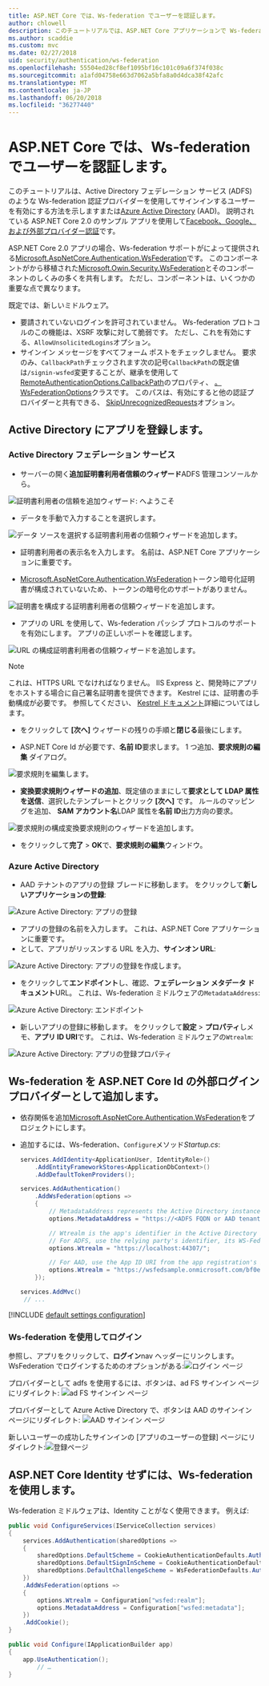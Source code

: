 ```yaml
---
title: ASP.NET Core では、Ws-federation でユーザーを認証します。
author: chlowell
description: このチュートリアルでは、ASP.NET Core アプリケーションで Ws-federation を使用する方法を示します。
ms.author: scaddie
ms.custom: mvc
ms.date: 02/27/2018
uid: security/authentication/ws-federation
ms.openlocfilehash: 55504ed28cf8ef1095bf16c101c09a6f374f038c
ms.sourcegitcommit: a1afd04758e663d7062a5bfa8a0d4dca38f42afc
ms.translationtype: MT
ms.contentlocale: ja-JP
ms.lasthandoff: 06/20/2018
ms.locfileid: "36277440"
---
```

# <a name="authenticate-users-with-ws-federation-in-aspnet-core"></a>ASP.NET Core では、Ws-federation でユーザーを認証します。

このチュートリアルは、Active Directory フェデレーション サービス (ADFS) のような Ws-federation 認証プロバイダーを使用してサインインするユーザーを有効にする方法を示しますまたは[Azure Active Directory](/azure/active-directory/) (AAD)。 説明されている ASP.NET Core 2.0 のサンプル アプリを使用して[Facebook、Google、および外部プロバイダー認証](xref:security/authentication/social/index)です。

ASP.NET Core 2.0 アプリの場合、Ws-federation サポートがによって提供される[Microsoft.AspNetCore.Authentication.WsFederation](https://www.nuget.org/packages/Microsoft.AspNetCore.Authentication.WsFederation)です。 このコンポーネントがから移植された[Microsoft.Owin.Security.WsFederation](https://www.nuget.org/packages/Microsoft.Owin.Security.WsFederation)とそのコンポーネントのしくみの多くを共有します。 ただし、コンポーネントは、いくつかの重要な点で異なります。

既定では、新しいミドルウェア。

* 要請されていないログインを許可されていません。 Ws-federation プロトコルのこの機能は、XSRF 攻撃に対して脆弱です。 ただし、これを有効にする、`AllowUnsolicitedLogins`オプション。
* サインイン メッセージをすべてフォーム ポストをチェックしません。 要求のみ、`CallbackPath`チェックされます次の記号`CallbackPath`の既定値は`/signin-wsfed`変更することが、継承を使用して[RemoteAuthenticationOptions.CallbackPath](/dotnet/api/microsoft.aspnetcore.authentication.remoteauthenticationoptions.callbackpath)のプロパティ、 [ 。WsFederationOptions](/dotnet/api/microsoft.aspnetcore.authentication.wsfederation.wsfederationoptions)クラスです。 このパスは、有効にすると他の認証プロバイダーと共有できる、 [SkipUnrecognizedRequests](/dotnet/api/microsoft.aspnetcore.authentication.wsfederation.wsfederationoptions.skipunrecognizedrequests)オプション。

## <a name="register-the-app-with-active-directory"></a>Active Directory にアプリを登録します。

### <a name="active-directory-federation-services"></a>Active Directory フェデレーション サービス

* サーバーの開く**追加証明書利用者信頼のウィザード**ADFS 管理コンソールから。

![証明書利用者の信頼を追加ウィザード: へようこそ](ws-federation/_static/AdfsAddTrust.png)

* データを手動で入力することを選択します。

![データ ソースを選択する証明書利用者の信頼ウィザードを追加します。](ws-federation/_static/AdfsSelectDataSource.png)

* 証明書利用者の表示名を入力します。 名前は、ASP.NET Core アプリケーションに重要です。

* [Microsoft.AspNetCore.Authentication.WsFederation](https://www.nuget.org/packages/Microsoft.AspNetCore.Authentication.WsFederation)トークン暗号化証明書が構成されていないため、トークンの暗号化のサポートがありません。

![証明書を構成する証明書利用者の信頼ウィザードを追加します。](ws-federation/_static/AdfsConfigureCert.png)

* アプリの URL を使用して、Ws-federation パッシブ プロトコルのサポートを有効にします。 アプリの正しいポートを確認します。

![URL の構成証明書利用者の信頼ウィザードを追加します。](ws-federation/_static/AdfsConfigureUrl.png)

> [!NOTE]
> これは、HTTPS URL でなければなりません。 IIS Express と、開発時にアプリをホストする場合に自己署名証明書を提供できます。 Kestrel には、証明書の手動構成が必要です。 参照してください、 [Kestrel ドキュメント](xref:fundamentals/servers/kestrel)詳細についてはします。

* をクリックして **[次へ]** ウィザードの残りの手順と**閉じる**最後にします。

* ASP.NET Core Id が必要です、**名前 ID**要求します。 1 つ追加、**要求規則の編集** ダイアログ。

![要求規則を編集します。](ws-federation/_static/EditClaimRules.png)

* **変換要求規則ウィザードの追加**、既定値のままにして**要求として LDAP 属性を送信**、選択したテンプレートとクリック **[次へ]** です。 ルールのマッピングを追加、 **SAM アカウント名**LDAP 属性を**名前 ID**出力方向の要求。

![要求規則の構成変換要求規則のウィザードを追加します。](ws-federation/_static/AddTransformClaimRule.png)

* をクリックして**完了** > **OK**で、**要求規則の編集**ウィンドウ。

### <a name="azure-active-directory"></a>Azure Active Directory

* AAD テナントのアプリの登録 ブレードに移動します。 をクリックして**新しいアプリケーションの登録**:

![Azure Active Directory: アプリの登録](ws-federation/_static/AadNewAppRegistration.png)

* アプリの登録の名前を入力します。 これは、ASP.NET Core アプリケーションに重要です。
* として、アプリがリッスンする URL を入力、**サインオン URL**:

![Azure Active Directory: アプリの登録を作成します。](ws-federation/_static/AadCreateAppRegistration.png)

* をクリックして**エンドポイント**し、確認、**フェデレーション メタデータ ドキュメント**URL。 これは、Ws-federation ミドルウェアの`MetadataAddress`:

![Azure Active Directory: エンドポイント](ws-federation/_static/AadFederationMetadataDocument.png)

* 新しいアプリの登録に移動します。 をクリックして**設定** > **プロパティ**しメモ、**アプリ ID URI**です。 これは、Ws-federation ミドルウェアの`Wtrealm`:

![Azure Active Directory: アプリの登録プロパティ](ws-federation/_static/AadAppIdUri.png)

## <a name="add-ws-federation-as-an-external-login-provider-for-aspnet-core-identity"></a>Ws-federation を ASP.NET Core Id の外部ログイン プロバイダーとして追加します。

* 依存関係を追加[Microsoft.AspNetCore.Authentication.WsFederation](https://www.nuget.org/packages/Microsoft.AspNetCore.Authentication.WsFederation)をプロジェクトにします。
* 追加するには、Ws-federation、`Configure`メソッド*Startup.cs*:

    ```csharp
    services.AddIdentity<ApplicationUser, IdentityRole>()
        .AddEntityFrameworkStores<ApplicationDbContext>()
        .AddDefaultTokenProviders();

    services.AddAuthentication()
        .AddWsFederation(options =>
        {
            // MetadataAddress represents the Active Directory instance used to authenticate users.
            options.MetadataAddress = "https://<ADFS FQDN or AAD tenant>/FederationMetadata/2007-06/FederationMetadata.xml";

            // Wtrealm is the app's identifier in the Active Directory instance.
            // For ADFS, use the relying party's identifier, its WS-Federation Passive protocol URL:
            options.Wtrealm = "https://localhost:44307/";

            // For AAD, use the App ID URI from the app registration's Properties blade:
            options.Wtrealm = "https://wsfedsample.onmicrosoft.com/bf0e7e6d-056e-4e37-b9a6-2c36797b9f01";
        });

    services.AddMvc()
     // ...
    ```

[!INCLUDE [default settings configuration](social/includes/default-settings.md)]

### <a name="log-in-with-ws-federation"></a>Ws-federation を使用してログイン

参照し、アプリをクリックして、**ログイン**nav ヘッダーにリンクします。 WsFederation でログインするためのオプションがある:![ログイン ページ](ws-federation/_static/WsFederationButton.png)

プロバイダーとして adfs を使用するには、ボタンは、ad FS サインイン ページにリダイレクト: ![ad FS サインイン ページ](ws-federation/_static/AdfsLoginPage.png)

プロバイダーとして Azure Active Directory で、ボタンは AAD のサインイン ページにリダイレクト: ![AAD サインイン ページ](ws-federation/_static/AadSignIn.png)

新しいユーザーの成功したサインインの [アプリのユーザーの登録] ページにリダイレクト:![登録ページ](ws-federation/_static/Register.png)

## <a name="use-ws-federation-without-aspnet-core-identity"></a>ASP.NET Core Identity せずには、Ws-federation を使用します。

Ws-federation ミドルウェアは、Identity ことがなく使用できます。 例えば:

```csharp
public void ConfigureServices(IServiceCollection services)
{
    services.AddAuthentication(sharedOptions =>
    {
        sharedOptions.DefaultScheme = CookieAuthenticationDefaults.AuthenticationScheme;
        sharedOptions.DefaultSignInScheme = CookieAuthenticationDefaults.AuthenticationScheme;
        sharedOptions.DefaultChallengeScheme = WsFederationDefaults.AuthenticationScheme;
    })
    .AddWsFederation(options =>
    {
        options.Wtrealm = Configuration["wsfed:realm"];
        options.MetadataAddress = Configuration["wsfed:metadata"];
    })
    .AddCookie();
}

public void Configure(IApplicationBuilder app)
{
    app.UseAuthentication();
        // …
}
```
